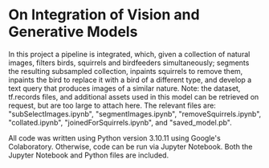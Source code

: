 # On Integration of Vision and Generative Models

In this project a pipeline is integrated, which, given a collection of natural images, filters birds, squirrels and birdfeeders simultaneously; segments the resulting subsampled collection, inpaints squirrels to remove them, inpaints the bird to replace it with a bird of a different type, and develop a text query that produces images of a similar nature. Note: the dataset, tf.records files, and additional assets used in this model can be retrieved on request, but are too large to attach here. The relevant files are: "subSelectImages.ipynb", "segmentImages.ipynb", "removeSquirrels.ipynb", "collated.ipynb", "joinedForSquirrels.ipynb", and "saved_model.pb".

All code was written using Python version 3.10.11 using Google's Colaboratory. Otherwise, code can be run via Jupyter Notebook. Both the Jupyter Notebook and Python files are included.


